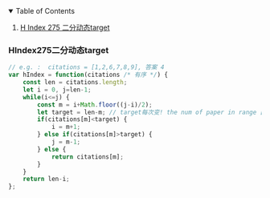
<!-- TABLE OF CONTENTS -->
<details open="open">
  <summary>Table of Contents</summary>
  <ol>
    <li><a href="#HIndex275二分动态target">H Index 275 二分动态target</a></li>


  </ol>
</details>


### HIndex275二分动态target
```js
// e.g. :  citations = [1,2,6,7,8,9], 答案 4
var hIndex = function(citations /* 有序 */) {
    const len = citations.length;
    let i = 0, j=len-1;
    while(i<=j) {
        const m = i+Math.floor((j-i)/2);
        let target = len-m; // target每次变! the num of paper in range [mid ... end]
        if(citations[m]<target) {
            i = m+1;
        } else if(citations[m]>target) {
            j = m-1;
        } else {
            return citations[m];
        }
    }
    return len-i;
};
```
